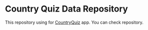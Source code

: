 # Country Quiz Data Repository

This repository using for [CountryQuiz](https://github.com/BerkayKBL/CountryQuiz/) app. You can check repository.
